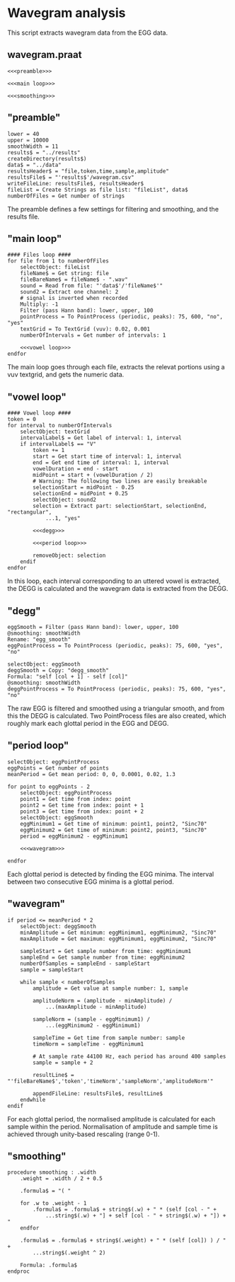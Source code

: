 # Wavegram analysis

This script extracts wavegram data from the EGG data.

## wavegram.praat
```praat
<<<preamble>>>

<<<main loop>>>

<<<smoothing>>>
```

## "preamble"
```praat
lower = 40
upper = 10000
smoothWidth = 11
results$ = "../results"
createDirectory(results$)
data$ = "../data"
resultsHeader$ = "file,token,time,sample,amplitude"
resultsFile$ = "'results$'/wavegram.csv"
writeFileLine: resultsFile$, resultsHeader$
fileList = Create Strings as file list: "fileList", data$
numberOfFiles = Get number of strings
```

The preamble defines a few settings for filtering and smoothing, and the results file.

## "main loop"
```praat
#### Files loop ####
for file from 1 to numberOfFiles
    selectObject: fileList
    fileName$ = Get string: file
    fileBareName$ = fileName$ - ".wav"
    sound = Read from file: "'data$'/'fileName$'"
    sound2 = Extract one channel: 2
    # signal is inverted when recorded
    Multiply: -1
    Filter (pass Hann band): lower, upper, 100
    pointProcess = To PointProcess (periodic, peaks): 75, 600, "no", "yes"
    textGrid = To TextGrid (vuv): 0.02, 0.001
    numberOfIntervals = Get number of intervals: 1

    <<<vowel loop>>>
endfor
```

The main loop goes through each file, extracts the relevat portions using a vuv textgrid, and gets the numeric data.

## "vowel loop"
```praat
#### Vowel loop ####
token = 0
for interval to numberOfIntervals
    selectObject: textGrid
    intervalLabel$ = Get label of interval: 1, interval
    if intervalLabel$ == "V"
        token += 1
        start = Get start time of interval: 1, interval
        end = Get end time of interval: 1, interval
        vowelDuration = end - start
        midPoint = start + (vowelDuration / 2)
        # Warning: The following two lines are easily breakable
        selectionStart = midPoint - 0.25
        selectionEnd = midPoint + 0.25
        selectObject: sound2
        selection = Extract part: selectionStart, selectionEnd, "rectangular",
            ...1, "yes"

        <<<degg>>>

        <<<period loop>>>

        removeObject: selection
    endif
endfor
```

In this loop, each interval corresponding to an uttered vowel is extracted, the DEGG is calculated and the wavegram data is extracted from the DEGG.

## "degg"
```praat
eggSmooth = Filter (pass Hann band): lower, upper, 100
@smoothing: smoothWidth
Rename: "egg_smooth"
eggPointProcess = To PointProcess (periodic, peaks): 75, 600, "yes", "no"

selectObject: eggSmooth
deggSmooth = Copy: "degg_smooth"
Formula: "self [col + 1] - self [col]"
@smoothing: smoothWidth
deggPointProcess = To PointProcess (periodic, peaks): 75, 600, "yes", "no"
```

The raw EGG is filtered and smoothed using a triangular smooth, and from this the DEGG is calculated. Two PointProcess files are also created, which roughly mark each glottal period in the EGG and DEGG.

## "period loop"
```praat
selectObject: eggPointProcess
eggPoints = Get number of points
meanPeriod = Get mean period: 0, 0, 0.0001, 0.02, 1.3

for point to eggPoints - 2
    selectObject: eggPointProcess
    point1 = Get time from index: point
    point2 = Get time from index: point + 1
    point3 = Get time from index: point + 2
    selectObject: eggSmooth
    eggMinimum1 = Get time of minimum: point1, point2, "Sinc70"
    eggMinimum2 = Get time of minimum: point2, point3, "Sinc70"
    period = eggMinimum2 - eggMinimum1

    <<<wavegram>>>

endfor
```

Each glottal period is detected by finding the EGG minima. The interval between two consecutive EGG minima is a glottal period.

## "wavegram"
```praat
if period <= meanPeriod * 2
    selectObject: deggSmooth
    minAmplitude = Get minimum: eggMinimum1, eggMinimum2, "Sinc70"
    maxAmplitude = Get maximum: eggMinimum1, eggMinimum2, "Sinc70"

    sampleStart = Get sample number from time: eggMinimum1
    sampleEnd = Get sample number from time: eggMinimum2
    numberOfSamples = sampleEnd - sampleStart
    sample = sampleStart

    while sample < numberOfSamples
        amplitude = Get value at sample number: 1, sample

        amplitudeNorm = (amplitude - minAmplitude) /
            ...(maxAmplitude - minAmplitude)

        sampleNorm = (sample - eggMinimum1) /
            ...(eggMinimum2 - eggMinimum1)

        sampleTime = Get time from sample number: sample
        timeNorm = sampleTime - eggMinimum1

        # At sample rate 44100 Hz, each period has around 400 samples
        sample = sample + 2

        resultLine$ = "'fileBareName$','token','timeNorm','sampleNorm','amplitudeNorm'"

        appendFileLine: resultsFile$, resultLine$
    endwhile
endif
```

For each glottal period, the normalised amplitude is calculated for each sample within the period. Normalisation of amplitude and sample time is achieved through unity-based rescaling (range 0-1).

## "smoothing"
```praat
procedure smoothing : .width
    .weight = .width / 2 + 0.5

    .formula$ = "( "

    for .w to .weight - 1
        .formula$ = .formula$ + string$(.w) + " * (self [col - " +
            ...string$(.w) + "] + self [col - " + string$(.w) + "]) + "
    endfor

    .formula$ = .formula$ + string$(.weight) + " * (self [col]) ) / " +
        ...string$(.weight ^ 2)

    Formula: .formula$
endproc
```
